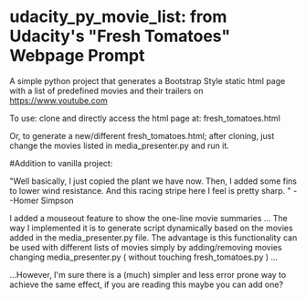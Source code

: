 # udacity_py_movie_list: from Udacity's "Fresh Tomatoes" Webpage Prompt
A simple python project that generates a Bootstrap Style static html page with a list of predefined movies and their trailers on https://www.youtube.com 

To use: clone and directly access the html page at: fresh_tomatoes.html

Or, to generate a new/different fresh_tomatoes.html; after cloning, just change the movies listed in media_presenter.py and run it.

#Addition to vanilla project:

"Well basically, I just copied the plant we have now. Then, I added some fins to lower wind resistance. And this racing stripe here I feel is pretty sharp. "
--Homer Simpson

I added a mouseout feature to show the one-line movie summaries ... The way I implemented it is to generate script dynamically based on the movies added in the media_presenter.py file. The advantage is this functionality can be used with different lists of movies simply by adding/removing movies changing media_presenter.py ( without touching fresh_tomatoes.py ) ...

...However, I'm sure there is a (much) simpler and less error prone way to achieve the same effect, if you are reading this maybe you can add one?

